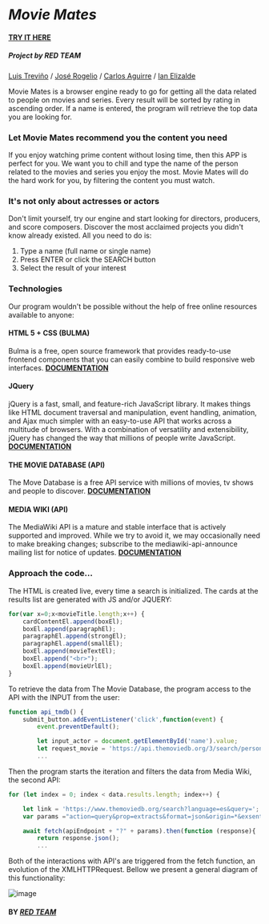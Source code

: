 # _Movie Mates_

#### [TRY IT HERE](https://dlgzrogelio.github.io/Project-1/)
##### Project by _RED TEAM_
[Luis Treviño](https://github.com/ltrevino) / [José Rogelio](https://github.com/DlgzRogelio) / [Carlos Aguirre](https://github.com/ca2los) / [Ian Elizalde](https://github.com/ian-dot)

Movie Mates is a browser engine ready to go for getting all the data related to people on movies and series. Every result 
will be sorted by rating in ascending order. If a name is entered, the program will retrieve the top data you are looking for.

### Let Movie Mates recommend you the content you need
If you enjoy watching prime content without losing time, then this APP is perfect for you. We want you to chill and type 
the name of the person related to the movies and series you enjoy the most. Movie Mates will do the hard work for you, by 
filtering the content you must watch.


### It's not only about actresses or actors
Don't limit yourself, try our engine and start looking for directors, producers, and score composers. Discover the most
acclaimed projects you didn't know already existed. All you need to do is:

1. Type a name (full name or single name)
2. Press ENTER or click the SEARCH button
3. Select the result of your interest

### Technologies
Our program wouldn't be possible without the help of free online resources available to anyone:

#### HTML 5 + CSS (BULMA)
Bulma is a free, open source framework that provides ready-to-use frontend components that you can easily combine to 
build responsive web interfaces. [**DOCUMENTATION**](https://bulma.io/)

#### JQuery
jQuery is a fast, small, and feature-rich JavaScript library. It makes things like HTML document traversal and manipulation, event handling, animation, and Ajax much simpler with an easy-to-use API that works across a multitude of browsers. With a combination of versatility and extensibility, jQuery has changed the way that millions of people write JavaScript. [**DOCUMENTATION**](https://jquery.com/)

#### THE MOVIE DATABASE (API)
The Move Database is a free API service with millions of movies, tv shows and people to discover. 
[**DOCUMENTATION**](https://developers.themoviedb.org/3/getting-started/introduction)

#### MEDIA WIKI (API)
The MediaWiki API is a mature and stable interface that is actively supported and improved. While we try to avoid it, 
we may occasionally need to make breaking changes; subscribe to the mediawiki-api-announce mailing list for notice 
of updates. [**DOCUMENTATION**](https://www.mediawiki.org/wiki/API:Main_page)

### Approach the code...
The HTML is created live, every time a search is initialized. The cards at the results list are generated with JS and/or JQUERY:
```javascript
for(var x=0;x<movieTitle.length;x++) {
    cardContentEl.append(boxEl);
    boxEl.append(paragraphEl);
    paragraphEl.append(strongEl);
    paragraphEl.append(smallEl);
    boxEl.append(movieTextEl);
    boxEl.append("<br>");
    boxEl.append(movieUrlEl);
}
```
To retrieve the data from The Movie Database, the program access to the API with the INPUT from the user:
```javascript
function api_tmdb() {
    submit_button.addEventListener('click',function(event) {
        event.preventDefault();

        let input_actor = document.getElementById('name').value;
        let request_movie = 'https://api.themoviedb.org/3/search/person?api_key=' + api_key + '&language=en-US&query=' + input_actor + '&page=1&include_adult=false';
        ...
```
Then the program starts the iteration and filters the data from Media Wiki, the second API:
```javascript
for (let index = 0; index < data.results.length; index++) {

    let link = 'https://www.themoviedb.org/search?language=es&query=';
    var params ="action=query&prop=extracts&format=json&origin=*&exsentences=3&exlimit=1&titles="+data.results[index].name;

    await fetch(apiEndpoint + "?" + params).then(function (response){
        return response.json();
        ...
```
Both of the interactions with API's are triggered from the fetch function, an evolution of the XMLHTTPRequest. Bellow we present a general diagram of this functionality:

![image](https://user-images.githubusercontent.com/12967754/129433432-bc60f45a-f5a9-4a98-9580-391f98fc13b0.png)


#### BY [_RED TEAM_]((https://dlgzrogelio.github.io/Project-1/))

